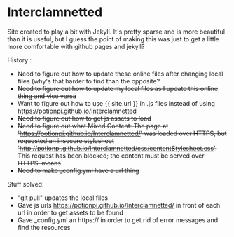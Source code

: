 # Interclamnetted

Site created to play a bit with Jekyll. It's pretty sparse and is more beautiful than it is useful, but I guess the point of making this was just to get a little more comfortable with github pages and jekyll?

History :
- Need to figure out how to update these online files after changing local files (why's that harder to find than the opposite?
- ~~Need to figure out how to update my local files as I update this online thing and vice versa~~
- Want to figure out how to use {{ site.url }} in .js files instead of using https://potionpi.github.io/Interclamnetted
- ~~Need to figure out how to get js assets to load~~
- ~~Need to figure out what Mixed Content: The page at 'https://potionpi.github.io/Interclamnetted/' was loaded over HTTPS, but requested an insecure stylesheet 'http://potionpi.github.io/Interclamnetted/css/contentStylesheet.css'. This request has been blocked; the content must be served over HTTPS. means~~
- ~~Need to make _config.yml have a url thing~~

Stuff solved:
- "git pull" updates the local files
- Gave js urls https://potionpi.github.io/Interclamnetted/ in front of each url in order to get assets to be found
- Gave _config.yml an https:// in order to get rid of error messages and find the resources
